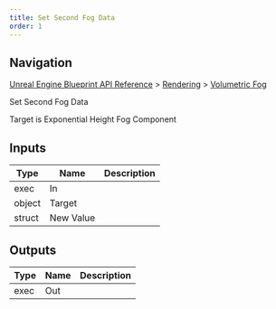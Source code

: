 ```yaml
---
title: Set Second Fog Data
order: 1
---
```

## Navigation

[Unreal Engine Blueprint API Reference](https://dev.epicgames.com/documentation/en-us/unreal-engine/BlueprintAPI) > [Rendering](https://dev.epicgames.com/documentation/en-us/unreal-engine/BlueprintAPI/Rendering) > [Volumetric Fog](https://dev.epicgames.com/documentation/en-us/unreal-engine/BlueprintAPI/Rendering/VolumetricFog)

Set Second Fog Data

Target is Exponential Height Fog Component

## Inputs

| Type | Name | Description |
| --- | --- | --- |
| exec | In |  |
| object | Target |  |
| struct | New Value |  |

## Outputs

| Type | Name | Description |
| --- | --- | --- |
| exec | Out |  |
